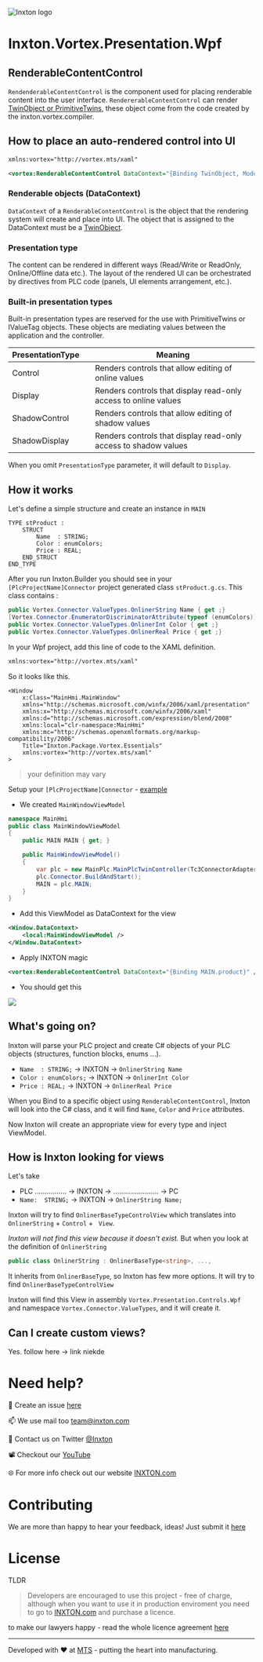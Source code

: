 ![Inxton logo](https://github.com/Inxton/documentation/raw/master/assets/logo.png)

# Inxton.Vortex.Presentation.Wpf

## RenderableContentControl

```RendenderableContentControl```  is the component used for placing renderable content into the user interface. ```RendererableContentControl``` can render [TwinObject or PrimitiveTwins](https://github.com/Inxton/Inxton.Package.Vortex.Core/blob/master/Inxton.vortex.compiler.console/Conceptual/Twins.md), these object come from the code created by the inxton.vortex.compiler.

## How to place an auto-rendered control into UI

~~~ XML
xmlns:vortex="http://vortex.mts/xaml"

<vortex:RenderableContentControl DataContext="{Binding TwinObject, Mode=OneWay}" PresentationType="Control"/>
~~~

### Renderable objects (DataContext)

```DataContext``` of a ```RenderableContentControl``` is the object that the rendering system will create and place into UI. The object that is assigned to the DataContext must be a [TwinObject](https://github.com/Inxton/Inxton.Package.Vortex.Core/blob/master/Inxton.vortex.compiler.console/Conceptual/TwinObjects.md).

### Presentation type

The content can be rendered in different ways (Read/Write or ReadOnly, Online/Offline data etc.). The layout of the rendered UI can be orchestrated by directives from PLC code (panels, UI elements arrangement, etc.).

### Built-in presentation types

Built-in presentation types are reserved for the use with PrimitiveTwins or IValueTag objects. These objects are mediating values between the application and the controller.

| PresentationType |   | Meaning                                                         |
|------------------|---|-----------------------------------------------------------------|
| Control          |   | Renders controls that allow editing of online values            |
| Display          |   | Renders controls that display read-only access to online values |
| ShadowControl    |   | Renders controls that allow editing of shadow values            |
| ShadowDisplay    |   | Renders controls that display read-only access to shadow values |

When you omit ```PresentationType``` parameter, it will default to ```Display```.

## How it works

Let's define a simple structure  and create an instance in `MAIN`

~~~ 
TYPE stProduct :
    STRUCT
        Name  : STRING;
        Color : enumColors;
        Price : REAL;
    END_STRUCT
END_TYPE
~~~

After you run Inxton.Builder you should see in your `[PlcProjectName]Connector` project generated class `stProduct.g.cs`. This class contains :

~~~ C#
public Vortex.Connector.ValueTypes.OnlinerString Name { get ;}
[Vortex.Connector.EnumeratorDiscriminatorAttribute(typeof (enumColors))]
public Vortex.Connector.ValueTypes.OnlinerInt Color { get ;}
public Vortex.Connector.ValueTypes.OnlinerReal Price { get ;}
~~~

In your Wpf project, add this line of code to the XAML definition.

~~~XML
xmlns:vortex="http://vortex.mts/xaml"
~~~

So it looks like this.

```
<Window
    x:Class="MainHmi.MainWindow"
    xmlns="http://schemas.microsoft.com/winfx/2006/xaml/presentation"
    xmlns:x="http://schemas.microsoft.com/winfx/2006/xaml"
    xmlns:d="http://schemas.microsoft.com/expression/blend/2008"
    xmlns:local="clr-namespace:MainHmi"
    xmlns:mc="http://schemas.openxmlformats.org/markup-compatibility/2006"
    Title="Inxton.Package.Vortex.Essentials"
    xmlns:vortex="http://vortex.mts/xaml"
>
```

>your definition may vary

Setup your  `[PlcProjectName]Connector` - [example](https://github.com/Inxton/Examples-Inxton.Package.Vortex.Core#set-up-hansplccontroller-project)

- We created `MainWindowViewModel`

~~~ C#
namespace MainHmi
public class MainWindowViewModel
{
    public MAIN MAIN { get; }

    public MainWindowViewModel()
    {
        var plc = new MainPlc.MainPlcTwinController(Tc3ConnectorAdapter.Create(null, 851)); // "null" for localhost TwinCAT3 runtime
        plc.Connector.BuildAndStart();
        MAIN = plc.MAIN;
    }
}
~~~

- Add this ViewModel as DataContext for the view

~~~ xml
<Window.DataContext>
    <local:MainWindowViewModel />
</Window.DataContext>
~~~

- Apply INXTON magic

~~~ xml
<vortex:RenderableContentControl DataContext="{Binding MAIN.product}" />
~~~

- You should get this

 ![](./assets/Product_generated.png)


## What's going on?

Inxton will parse your PLC project and create C# objects of your PLC objects (structures, function blocks, enums ...). 

- `Name  : STRING;` → INXTON → `OnlinerString Name`
- `Color : enumColors;` → INXTON → `OnlinerInt Color`
- `Price : REAL;` → INXTON → `OnlinerReal Price`

When you Bind to a specific object using ```RenderableContentControl```, Inxton will look into the C# class, and it will find ```Name```, ```Color``` and ```Price``` attributes.

Now Inxton will create an appropriate view for every type and inject ViewModel.

## How is Inxton looking for views

Let's take
-  PLC ................ → INXTON → ....................... → PC
- `Name:  STRING;` → INXTON → `OnlinerString Name;`

Inxton will try to find `OnlinerBaseTypeControlView` which translates into `OnlinerString` + `Control` + ` View`.  

*Inxton will not find this view because it doesn't exist.* 
But when you look at the definition of `OnlinerString` 

```csharp
public class OnlinerString : OnlinerBaseType<string>, ..., 
```

It inherits from `OnlinerBaseType`, so Inxton has few more options. It will try to find `OnlinerBaseTypeControlView` 

Inxton will find this View in assembly `Vortex.Presentation.Controls.Wpf` and namespace `Vortex.Connector.ValueTypes`, and it will create it.

## Can I create custom views?

Yes. follow here -> link niekde

# Need help?

🧪 Create an issue [here](https://github.com/Inxton/Feedback/issues/new/choose)

📫 We use mail too team@inxton.com 

🐤 Contact us on Twitter [@Inxton](https://twitter.com/inxtonteam)

📽 Checkout our [YouTube](https://www.youtube.com/channel/UCB3EcnWyLSsV5gqSt8PRDXA/featured)

🌐 For more info check out our website [INXTON.com](https://www.inxton.com/)

# Contributing

We are more than happy to hear your feedback, ideas!
Just submit it [here](https://github.com/Inxton/Feedback/issues/new/choose)  

# License

TLDR

> Developers are encouraged to use this project -  free of charge, although when you want to use it in production enviroment you need to go to  [INXTON.com](https://www.inxton.com/) and purchase a licence.

to make our lawyers happy - read the whole licence agreement [here](https://github.com/Inxton/about/blob/master/license.md)

---
Developed with ♥ at [MTS](https://www.mts.sk/) - putting the heart into manufacturing.